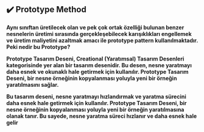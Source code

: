 ## :heavy_check_mark: Prototype Method

**Aynı sınıftan üretilecek olan ve pek çok ortak özelliği bulunan benzer nesnelerin üretimi sırasında gerçekleşebilecek karışıklıkları engellemek ve üretim maliyetini azaltmak amacı ile prototype pattern kullanılmaktadır. Peki nedir bu Prototype?**

**Prototype Tasarım Deseni, Creational (Yaratımsal) Tasarım Desenleri kategorisinde yer alan bir tasarım desenidir. Bu desen, nesne yaratmayı daha esnek ve okunaklı hale getirmek için kullanılır. Prototype Tasarım Deseni, bir nesne örneğinin kopyalanması yoluyla yeni bir örneğin yaratılmasını sağlar.**

**Bu tasarım deseni, nesne yaratmayı hızlandırmak ve yaratma sürecini daha esnek hale getirmek için kullanılır. Prototype Tasarım Deseni, bir nesne örneğinin kopyalanması yoluyla yeni bir örneğin yaratılmasına olanak tanır. Bu sayede, nesne yaratma süreci hızlanır ve daha esnek hale gelir**